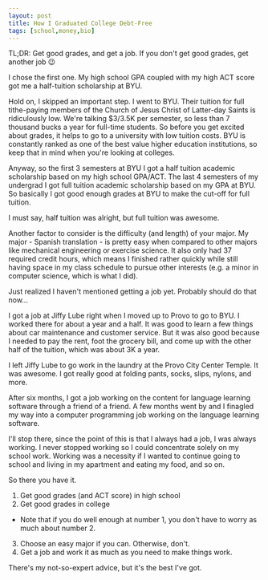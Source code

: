 ```yaml
---
layout: post
title: How I Graduated College Debt-Free
tags: [school,money,bio]
---
```


TL;DR: Get good grades, and get a job. If you don't get good grades, get another job :wink:

I chose the first one.
My high school GPA coupled with my high ACT score got me a half-tuition scholarship at BYU.

Hold on, I skipped an important step. I went to BYU. Their tuition for full tithe-paying members of the Church of Jesus Christ of Latter-day Saints is ridiculously low.
We're talking $3/3.5K per semester, so less than 7 thousand bucks a year for full-time students.
So before you get excited about grades, it helps to go to a university with low tuition costs.
BYU is constantly ranked as one of the best value higher education institutions, so keep that in mind when you're looking at colleges.

Anyway, so the first 3 semesters at BYU I got a half tuition academic scholarship based on my high school GPA/ACT.
The last 4 semesters of my undergrad I got full tuition academic scholarship based on my GPA at BYU.
So basically I got good enough grades at BYU to make the cut-off for full tuition.

I must say, half tuition was alright, but full tuition was awesome.

Another factor to consider is the difficulty (and length) of your major.
My major - Spanish translation - is pretty easy when compared to other majors like mechanical engineering or exercise science.
It also only had 37 required credit hours, which means I finished rather quickly while still having space in my class schedule to pursue other interests (e.g. a minor in computer science, which is what I did).

Just realized I haven't mentioned getting a job yet. Probably should do that now...

I got a job at Jiffy Lube right when I moved up to Provo to go to BYU.
I worked there for about a year and a half.
It was good to learn a few things about car maintenance and customer service.
But it was also good because I needed to pay the rent, foot the grocery bill, and come up with the other half of the tuition, which was about 3K a year.

I left Jiffy Lube to go work in the laundry at the Provo City Center Temple.
It was awesome. I got really good at folding pants, socks, slips, nylons, and more.

After six months, I got a job working on the content for language learning software through a friend of a friend.
A few months went by and I finagled my way into a computer programming job working on the language learning software.

I'll stop there, since the point of this is that I always had a job, I was always working.
I never stopped working so I could concentrate solely on my school work.
Working was a necessity if I wanted to continue going to school and living in my apartment and eating my food, and so on.

So there you have it.

1. Get good grades (and ACT score) in high school
2. Get good grades in college
  - Note that if you do well enough at number 1, you don't have to worry as much about number 2.
3. Choose an easy major if you can. Otherwise, don't.
4. Get a job and work it as much as you need to make things work.

There's my not-so-expert advice, but it's the best I've got.